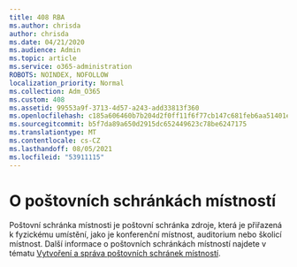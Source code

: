 ```yaml
---
title: 408 RBA
ms.author: chrisda
author: chrisda
ms.date: 04/21/2020
ms.audience: Admin
ms.topic: article
ms.service: o365-administration
ROBOTS: NOINDEX, NOFOLLOW
localization_priority: Normal
ms.collection: Adm_O365
ms.custom: 408
ms.assetid: 99553a9f-3713-4d57-a243-add33813f360
ms.openlocfilehash: c185a606460b7b204d2f0ff11f6f77cb147c681feb6aa51401e1515ca8017a68
ms.sourcegitcommit: b5f7da89a650d2915dc652449623c78be6247175
ms.translationtype: MT
ms.contentlocale: cs-CZ
ms.lasthandoff: 08/05/2021
ms.locfileid: "53911115"
---
```

# <a name="about-room-mailboxes"></a>O poštovních schránkách místností

Poštovní schránka místnosti je poštovní schránka zdroje, která je přiřazená k fyzickému umístění, jako je konferenční místnost, auditorium nebo školicí místnost. Další informace o poštovních schránkách místností najdete v tématu [Vytvoření a správa poštovních schránek místností](https://go.microsoft.com/fwlink/p/?linkid=717533).
